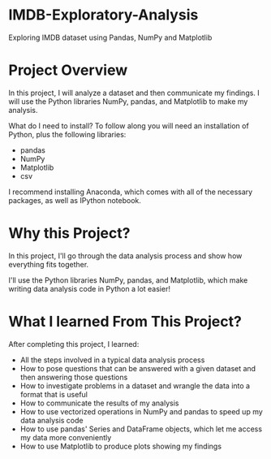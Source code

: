 # IMDB-Exploratory-Analysis
Exploring IMDB dataset using Pandas, NumPy and Matplotlib

# Project Overview
In this project, I will analyze a dataset and then communicate my findings. I will use the Python libraries NumPy, pandas, and Matplotlib to make my analysis.

What do I need to install?
To follow along you will need an installation of Python, plus the following libraries:

* pandas
* NumPy
* Matplotlib
* csv

I recommend installing Anaconda, which comes with all of the necessary packages, as well as IPython notebook. 

# Why this Project?
In this project, I'll go through the data analysis process and show how everything fits together. 

I'll use the Python libraries NumPy, pandas, and Matplotlib, which make writing data analysis code in Python a lot easier!


# What  I learned From This Project?

After completing this project, I learned:

* All the steps involved in a typical data analysis process
* How to pose questions that can be answered with a given dataset and then answering those questions
* How to investigate problems in a dataset and wrangle the data into a format that is useful
* How to communicate the results of my analysis
* How to use vectorized operations in NumPy and pandas to speed up my data analysis code
* How to use pandas' Series and DataFrame objects, which let me access my data more conveniently
* How to use Matplotlib to produce plots showing my findings

